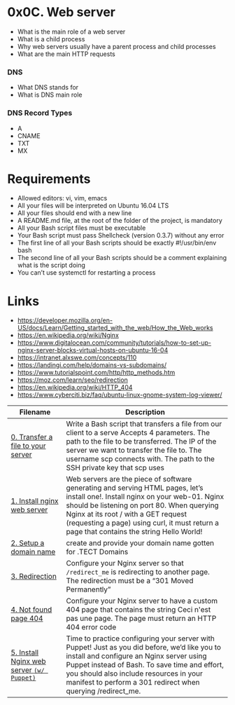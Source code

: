 # 0x0C. Web server

- What is the main role of a web server
- What is a child process
- Why web servers usually have a parent process and child processes
- What are the main HTTP requests
### DNS
-	What DNS stands for
-	What is DNS main role
### DNS Record Types
- A
- CNAME
- TXT
- MX

# Requirements
- Allowed editors: vi, vim, emacs
- All your files will be interpreted on Ubuntu 16.04 LTS
- All your files should end with a new line
- A README.md file, at the root of the folder of the project, is mandatory
- All your Bash script files must be executable
- Your Bash script must pass Shellcheck (version 0.3.7) without any error
- The first line of all your Bash scripts should be exactly #!/usr/bin/env bash
- The second line of all your Bash scripts should be a comment explaining what is the script doing
- You can’t use systemctl for restarting a process

# Links
- https://developer.mozilla.org/en-US/docs/Learn/Getting_started_with_the_web/How_the_Web_works
- https://en.wikipedia.org/wiki/Nginx
- https://www.digitalocean.com/community/tutorials/how-to-set-up-nginx-server-blocks-virtual-hosts-on-ubuntu-16-04
- https://intranet.alxswe.com/concepts/110
- https://landingi.com/help/domains-vs-subdomains/
- https://www.tutorialspoint.com/http/http_methods.htm
- https://moz.com/learn/seo/redirection
- https://en.wikipedia.org/wiki/HTTP_404
- https://www.cyberciti.biz/faq/ubuntu-linux-gnome-system-log-viewer/

| Filename | Description |
| -------- | ----------- |
| [0. Transfer a file to your server](https://github.com/JO-YE/alx-system_engineering-devops/blob/master/0x0C-web_server/0-transfer_file) | Write a Bash script that transfers a file from our client to a serve Accepts 4 parameters. The path to the file to be transferred. The IP of the server we want to transfer the file to. The username scp connects with. The path to the SSH private key that scp uses|
| [1. Install nginx web server](https://github.com/JO-YE/alx-system_engineering-devops/blob/master/0x0C-web_server/1-install_nginx_web_server) | Web servers are the piece of software generating and serving HTML pages, let’s install one!. Install nginx on your web-01. Nginx should be listening on port 80. When querying Nginx at its root / with a GET request (requesting a page) using curl, it must return a page that contains the string Hello World! |
| [2. Setup a domain name](https://github.com/JO-YE/alx-system_engineering-devops/blob/master/0x0C-web_server/2-setup_a_domain_name) | create and provide your domain name gotten for .TECT Domains |
| [3. Redirection](https://github.com/JO-YE/alx-system_engineering-devops/blob/master/0x0C-web_server/3-redirection) | Configure your Nginx server so that `/redirect_me` is redirecting to another page. The redirection must be a “301 Moved Permanently” |
| [4. Not found page 404](https://github.com/JO-YE/alx-system_engineering-devops/blob/master/0x0C-web_server/4-not_found_page_404) | Configure your Nginx server to have a custom 404 page that contains the string Ceci n'est pas une page. The page must return an HTTP 404 error code |
| [5. Install Nginx web server `(w/ Puppet)`](https://github.com/JO-YE/alx-system_engineering-devops/blob/master/0x0C-web_server/7-puppet_install_nginx_web_server.pp) | Time to practice configuring your server with Puppet! Just as you did before, we’d like you to install and configure an Nginx server using Puppet instead of Bash. To save time and effort, you should also include resources in your manifest to perform a 301 redirect when querying /redirect_me. |
